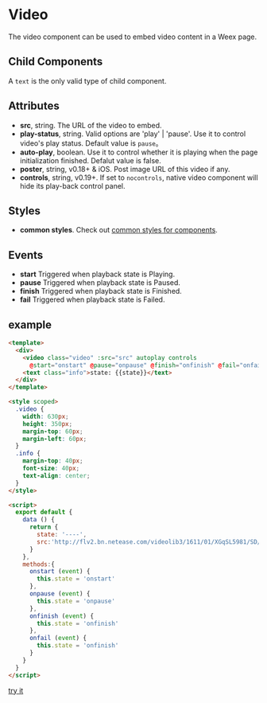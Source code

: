 # Video

The video component can be used to embed video content in a Weex page.

## Child Components

A `text` is the only valid type of child component.

## Attributes

* **src**, string. The URL of the video to embed.
* **play-status**, string. Valid options are 'play' | 'pause'. Use it to control video's play status. Default value is `pause`。
* **auto-play**, boolean. Use it to control whether it is playing when the page initialization finished. Defalut value is false.
* **poster**, string, <span class="weex-version">v0.18+ & iOS</span>. Post image URL of this video if any.
* **controls**, string, <span class="weex-version">v0.19+</span>. If set to `nocontrols`, native video component will hide its play-back control panel.

## Styles

* **common styles**. Check out [common styles for components](/wiki/common-styles.html).

## Events

* **start** Triggered when playback state is Playing.
* **pause** Triggered when playback state is Paused.
* **finish** Triggered when playback state is Finished.
* **fail** Triggered when playback state is Failed.

## example

```html
<template>
  <div>
    <video class="video" :src="src" autoplay controls
      @start="onstart" @pause="onpause" @finish="onfinish" @fail="onfail"></video>
    <text class="info">state: {{state}}</text>
  </div>
</template>

<style scoped>
  .video {
    width: 630px;
    height: 350px;
    margin-top: 60px;
    margin-left: 60px;
  }
  .info {
    margin-top: 40px;
    font-size: 40px;
    text-align: center;
  }
</style>

<script>
  export default {
    data () {
      return {
        state: '----',
        src:'http://flv2.bn.netease.com/videolib3/1611/01/XGqSL5981/SD/XGqSL5981-mobile.mp4'
      }
    },
    methods:{
      onstart (event) {
        this.state = 'onstart'
      },
      onpause (event) {
        this.state = 'onpause'
      },
      onfinish (event) {
        this.state = 'onfinish'
      },
      onfail (event) {
        this.state = 'onfinish'
      }
    }
  }
</script>
```
[try it](http://dotwe.org/vue/01d3d27073a471bb234b1a76e130d197)
